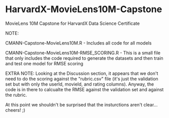 # HarvardX-MovieLens10M-Capstone
MovieLens 10M Capstone for HarvardX Data Science Certificate

NOTE:

CMANN-Capstone-MovieLens10M.R - Includes all code for all models

CMANN-Capstone-MovieLens10M-RMSE_SCORING.R - This is a small file that only includes the code required to generate the datasets and then train and test one model for RMSE scoring

EXTRA NOTE: Looking at the Discussion section, it appears that we don't need to do the scoring against the "rubric.csv" file (it's just the validation set but with only the userId, movieId, and rating columns).  Anyway, the code is in there to calcualte the RMSE against the validation set and against the rubric.


At this point we shouldn't be surprised that the insturctions aren't clear... cheers!  ;)
